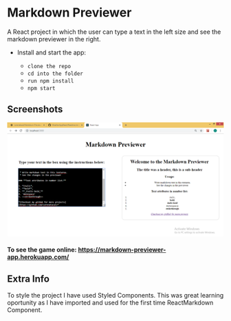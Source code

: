 # Markdown Previewer

A React project in which the user can type a text in the left size and see the markdown previewer in the right.

 * Install and start the app:

    - ```clone the repo```
    - ```cd into the folder```
    - ```run npm install```
    - ```npm start```

## Screenshots

![MarkdownPreviewerApp](./screenshots/MarkdownPreviewer.png "MarkdownPreviewerApp")

#### To see the game online:      https://markdown-previewer-app.herokuapp.com/

## Extra Info

To style the project I have used Styled Components. This was great learning oportunity as I have imported and used for the first time ReactMarkdown Component.